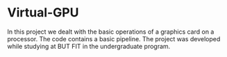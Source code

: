 # Virtual-GPU
In this project we dealt with the basic operations of a graphics card on a processor. The code contains a basic pipeline. The project was developed while studying at BUT FIT in the undergraduate program.
